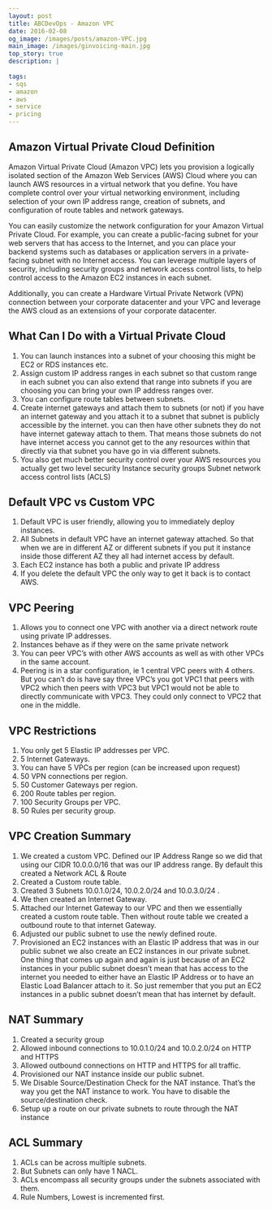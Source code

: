 ```yaml
---
layout: post
title: ABCDevOps - Amazon VPC
date: 2016-02-08
og_image: /images/posts/amazon-VPC.jpg
main_image: /images/ginvoicing-main.jpg
top_story: true
description: |
  
tags:
- sqs
- amazon
- aws
- service
- pricing
---
```


## Amazon Virtual Private Cloud Definition

Amazon Virtual Private Cloud (Amazon VPC) lets you provision a logically isolated section of the Amazon Web Services (AWS) Cloud where you can launch AWS resources in a virtual network that you define. You have complete control over your virtual networking environment, including selection of your own IP address range, creation of subnets, and configuration of route tables and network gateways.

You can easily customize the network configuration for your Amazon Virtual Private Cloud. For example, you can create a public-facing subnet for your web servers that has access to the Internet, and you can place your backend systems such as databases or application servers in a private-facing subnet with no Internet access. You can leverage multiple layers of security, including security groups and network access control lists, to help control access to the Amazon EC2 instances in each subnet.

Additionally, you can create a Hardware Virtual Private Network (VPN) connection between your corporate datacenter and your VPC and leverage the AWS cloud as an extensions of your corporate datacenter.

What Can I Do with a Virtual Private Cloud
---
 1. You can launch instances into a subnet of your choosing this might be EC2 or RDS instances etc.
 2. Assign custom IP address ranges in each subnet so that custom range in each subnet you can also extend that range into subnets if you are choosing you can bring your own  IP address ranges over.
 3. You can configure route tables between subnets.
 4. Create internet gateways and attach them to subnets (or not) if you have an internet gateway and you attach it to a subnet that subnet is publicly accessible by the internet. you can then have other subnets they do not have internet gateway attach to them. That means those subnets do not have internet access you cannot get to the any resources within that directly via that subnet you have go in via different subnets.
 5. You also get much better security control over your AWS resources you actually get two level security
    <span>Instance security groups</span>
    <span>Subnet network access control lists (ACLS)</span>

Default VPC vs Custom VPC
---
1. Default VPC is user friendly, allowing you to immediately deploy instances.
2. All Subnets in default VPC have an internet gateway attached. So that when we are in different AZ or different subnets if you put it instance inside those different AZ they all had internet access by default.
3. Each EC2 instance has both a public and private IP address
4. If you delete the default VPC the only way to get it back is to contact AWS.

VPC Peering
---
1. Allows you to connect one VPC with another via a direct network route using private IP addresses.
2. Instances behave as if they were on the same private network
3. You can peer VPC’s with other AWS accounts as well as with other VPCs in the same account.
4. Peering is in a star configuration, ie 1 central VPC peers with 4 others. But you can’t do is have say three VPC’s you got VPC1 that peers with VPC2 which then peers with VPC3 but VPC1 would not be able to directly communicate with VPC3. They could only connect to VPC2 that one in the middle.

VPC Restrictions
---
1. You only get 5 Elastic IP addresses per VPC.
2. 5 Internet Gateways.
3. You can have 5 VPCs per region (can be increased upon request)
4. 50 VPN connections per region.
5. 50 Customer Gateways per region.
6. 200 Route tables per region.
7. 100 Security Groups per VPC.
8. 50 Rules per security group.

VPC Creation Summary
---
  1. We created a custom VPC.
      <span>Defined our IP Address Range so we did that using our CIDR 10.0.0.0/16 that was our IP address range.</span>
      <span>By default this created a Network ACL & Route</span>
  2. Created a Custom route table.
  3. Created 3 Subnets 10.0.1.0/24, 10.0.2.0/24 and 10.0.3.0/24 .
  4. We then created an Internet Gateway.
  5. Attached our Internet Gateway to our VPC and then we essentially created a custom route table. Then without route table we created a outbound route to that internet Gateway.
  6. Adjusted our public subnet to use the newly defined route.
  7. Provisioned an EC2 instances with an Elastic IP address that was in our public subnet we also create an EC2 instances in our private subnet. One thing that comes up again and again is just because of an EC2 instances in your public subnet doesn’t mean that has access to the internet you needed to either have an Elastic IP Address or to have an Elastic Load Balancer attach to it. So just remember that you put an EC2 instances in a public subnet doesn’t mean that has internet by default.

NAT Summary
---
1. Created a security group
2. Allowed inbound connections to 10.0.1.0/24 and 10.0.2.0/24 on HTTP and HTTPS
3. Allowed outbound connections on HTTP and HTTPS for all traffic.
4. Provisioned our NAT instance inside our public subnet.
5. We Disable Source/Destination Check for the NAT instance. That’s the way you get the NAT instance to work. You have to disable the source/destination check.
6. Setup up a route on our private subnets to route through the NAT instance    

ACL Summary
---
1. ACLs can be across multiple subnets.
2. But Subnets can only have 1 NACL.
3. ACLs encompass all security groups under the subnets associated with them.
4. Rule Numbers, Lowest is incremented first.



